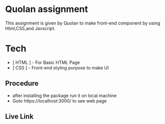 # Quolan assignment

This assignment is given by Quolan to make front-end component by using Html,CSS,and Javscript.

# Tech
- [ HTML ] - For  Basic HTML Page
- [ CSS ] - Front-end styling purpose to make UI


## Procedure
- after installing the package run it on local machine
- Goto https://localhost:3000/ to see web page

## Live  Link
```sh

```
